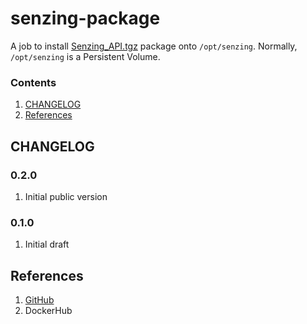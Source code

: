 # senzing-package

A job to install 
[Senzing_API.tgz](https://github.com/Senzing/knowledge-base/blob/master/WHATIS/senzing-api-tgz.md)
package onto `/opt/senzing`.
Normally, `/opt/senzing` is a Persistent Volume.

### Contents

1. [CHANGELOG](#changelog)
1. [References](#references)

## CHANGELOG

### 0.2.0

1. Initial public version

### 0.1.0

1. Initial draft

## References

1. [GitHub](https://github.com/Senzing/senzing-package)
1. DockerHub